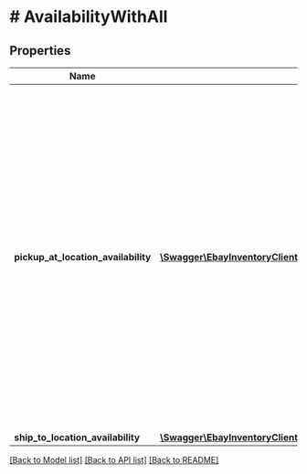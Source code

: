 # # AvailabilityWithAll

## Properties

Name | Type | Description | Notes
------------ | ------------- | ------------- | -------------
**pickup_at_location_availability** | [**\Swagger\EbayInventoryClient\Model\PickupAtLocationAvailability[]**](PickupAtLocationAvailability.md) | This container consists of an array of one or more of the merchant&#39;s physical stores where the inventory item is available for in-store pickup. The store ID, the quantity available, and the fulfillment time (how soon the item will be ready for pickup after the order occurs) are all returned in this container. | [optional]
**ship_to_location_availability** | [**\Swagger\EbayInventoryClient\Model\ShipToLocationAvailabilityWithAll**](ShipToLocationAvailabilityWithAll.md) |  | [optional]

[[Back to Model list]](../../README.md#models) [[Back to API list]](../../README.md#endpoints) [[Back to README]](../../README.md)
